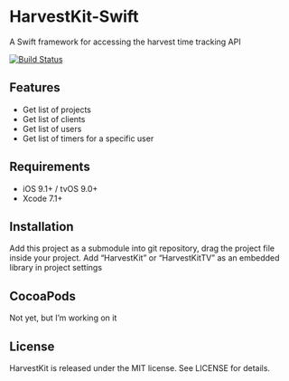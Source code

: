 # HarvestKit-Swift
A Swift framework for accessing the harvest time tracking API

[![Build Status](https://travis-ci.org/MattCheetham/HarvestKit-Swift.svg?branch=master)](https://travis-ci.org/MattCheetham/HarvestKit-Swift)

## Features
- Get list of projects
- Get list of clients
- Get list of users
- Get list of timers for a specific user

## Requirements

- iOS 9.1+ / tvOS 9.0+
- Xcode 7.1+

## Installation

Add this project as a submodule into git repository, drag the project file inside your project. Add “HarvestKit” or “HarvestKitTV” as an embedded library in project settings

## CocoaPods

Not yet, but I’m working on it

## License

HarvestKit is released under the MIT license. See LICENSE for details.